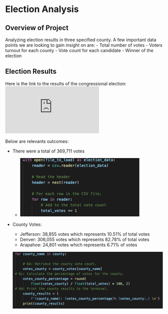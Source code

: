 # Election Analysis

## Overview of Project
Analyzing election results in three specified county. A few important data points we are looking to gain insight on are:
    - Total number of votes
    - Voters turnout for each county
    - Vote count for each candidate
    - Winner of the election
    

## Election Results

Here is the link to the results of the congressional election:  ![Election Result](https://github.com/Akin-Olusuyi/election_analysis/blob/main/Analysis/election_analysis.txt)

Below are relevants outcomes:

- There were a total of 369,711 votes
    - ![Total vote code](https://github.com/Akin-Olusuyi/election_analysis/blob/main/Resources/total%20votes%20code.png)
 

- County Votes:
    - Jefferson: 38,855 votes which represents 10.51% of total votes
    - Denver: 306,055 votes which represents 82.78% of total votes
    - Arapahoe: 24,801 votes which represents 6.71% of votes
    
    ![Count Vote Count](https://github.com/Akin-Olusuyi/election_analysis/blob/main/Resources/County%20Votes.png)
    
    
